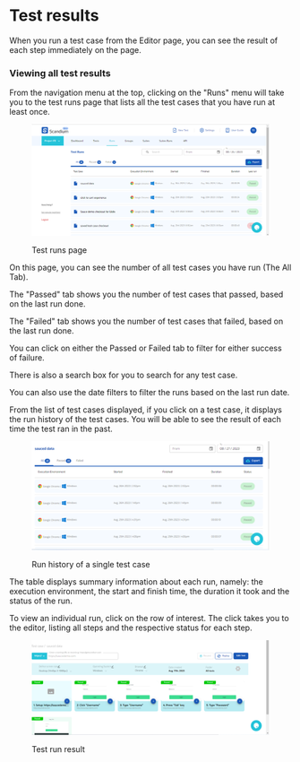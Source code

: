 # Test results

When you run a test case from the Editor page, you can see the result of each step immediately on the page.

### Viewing all test results

From the navigation menu at the top, clicking on the "Runs" menu will take you to the test runs page that lists all the test cases that you have run at least once.

<figure><img src="../.gitbook/assets/image (13) (1).png" alt=""><figcaption><p>Test runs page</p></figcaption></figure>

On this page, you can see the number of all test cases you have run (The All Tab).

The "Passed" tab shows you the number of test cases that passed, based on the last run done.

The "Failed" tab shows you the number of test cases that failed, based on the last run done.

You can click on either the Passed or Failed tab to filter for either success of failure.

There is also a search box for you to search for any test case.

You can also use the date filters to filter the runs based on the last run date.



From the list of test cases displayed, if you click on a test case, it displays the run history of the test cases. You will be able to see the result of each time the test ran in the past.

<figure><img src="../.gitbook/assets/image (11) (1).png" alt=""><figcaption><p>Run history of a single test case</p></figcaption></figure>

The table displays summary information about each run, namely: the execution environment, the start and finish time, the duration it took and the status of the run.

To view an individual run, click on the row of interest. The click takes you to the editor, listing all steps and the respective status for each step.

<figure><img src="../.gitbook/assets/image (12) (1).png" alt=""><figcaption><p>Test run result</p></figcaption></figure>

